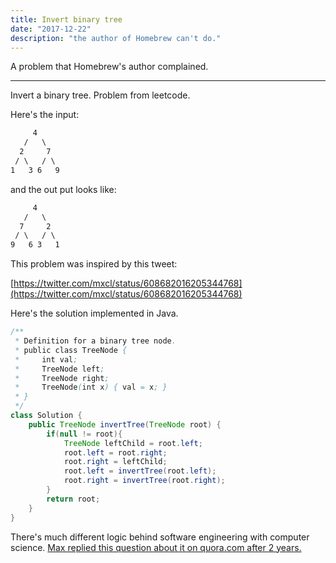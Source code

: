 ```yaml
---
title: Invert binary tree
date: "2017-12-22"
description: "the author of Homebrew can't do."
---
```


A problem that Homebrew's author complained.

---

Invert a binary tree. Problem from leetcode.

Here's the input:

```txt
     4
   /   \
  2     7
 / \   / \
1   3 6   9
```

and the out put looks like:

```txt
     4
   /   \
  7     2
 / \   / \
9   6 3   1
```

This problem was inspired by this tweet:

[https://twitter.com/mxcl/status/608682016205344768](https://twitter.com/mxcl/status/608682016205344768)

Here's the solution implemented in Java.

```java
/**
 * Definition for a binary tree node.
 * public class TreeNode {
 *     int val;
 *     TreeNode left;
 *     TreeNode right;
 *     TreeNode(int x) { val = x; }
 * }
 */
class Solution {
    public TreeNode invertTree(TreeNode root) {
        if(null != root){
            TreeNode leftChild = root.left;
            root.left = root.right;
            root.right = leftChild;
            root.left = invertTree(root.left);
            root.right = invertTree(root.right);
        }
        return root;
    }
}
```

There's much different logic behind software engineering with computer science. [Max replied this question about it on quora.com after 2 years.](https://bit.ly/2HqaTe5)
